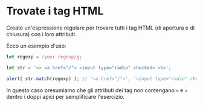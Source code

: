# Trovate i tag HTML

Create un'espressione regolare per trovare tutti i tag HTML (di apertura e di chiusura) con i loro attributi.

Ecco un esempio d'uso:

```js run
let regexp = /your regexp/g;

let str = '<> <a href="/"> <input type="radio" checked> <b>';

alert( str.match(regexp) ); // '<a href="/">', '<input type="radio" checked>', '<b>'
```

In questo caso presumiamo che gli attributi dei tag non contengano `<` e `>` dentro i doppi apici per semplificare l'esercizio.
